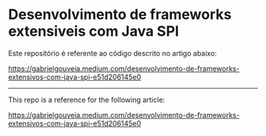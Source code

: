 # Desenvolvimento de frameworks extensiveis com Java SPI

Este repositório é referente ao código descrito no artigo abaixo:

https://gabrielgouveia.medium.com/desenvolvimento-de-frameworks-extensivos-com-java-spi-e51d206145e0

-----------------------

This repo is a reference for the following article:

https://gabrielgouveia.medium.com/desenvolvimento-de-frameworks-extensivos-com-java-spi-e51d206145e0
